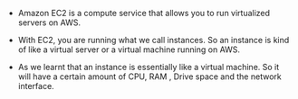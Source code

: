 * Amazon EC2 is a compute service that allows you to run virtualized servers on AWS. 

* With EC2, you are running what we call instances. So an instance is kind of like a virtual server or a virtual machine running on AWS.

* As we learnt that an instance is essentially like a virtual machine. So it will have a certain amount of CPU, RAM , Drive space and the network interface.
